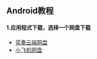 ## Android教程

#### 1.应用程式下载，选择一个网盘下载  
- [蓝奏云端网盘](https://tagcloud.lanzouw.com/iokrd2hcglmb)
- [小飞机网盘](https://share.feijipan.com/s/cjDro9sD)

  
